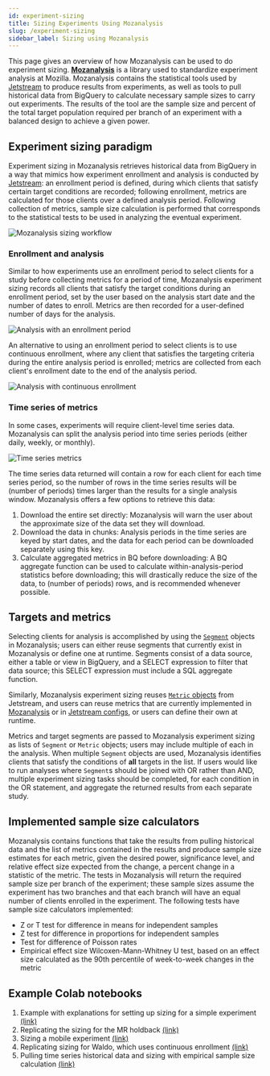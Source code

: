```yaml
---
id: experiment-sizing
title: Sizing Experiments Using Mozanalysis
slug: /experiment-sizing
sidebar_label: Sizing using Mozanalysis
---
```


This page gives an overview of how Mozanalysis can be used to do experiment sizing. **[Mozanalysis]** is a library used to standardize experiment analysis at Mozilla. Mozanalysis contains the statistical tools used by [Jetstream] to produce results from experiments, as well as tools to pull historical data from BigQuery to calculate necessary sample sizes to carry out experiments. The results of the tool are the sample size and percent of the total target population required per branch of an experiment with a balanced design to achieve a given power.

## Experiment sizing paradigm

Experiment sizing in Mozanalysis retrieves historical data from BigQuery in a way that mimics how experiment enrollment and analysis is conducted by [Jetstream]: an enrollment period is defined, during which clients that satisfy certain target conditions are recorded; following enrollment, metrics are calculated for those clients over a defined analysis period. Following collection of metrics, sample size calculation is performed that corresponds to the statistical tests to be used in analyzing the eventual experiment.

<img src="/img/mozanalysis/mozanalysis-sizing.png" alt="Mozanalysis sizing workflow" className="img-lg"/>

### Enrollment and analysis

Similar to how experiments use an enrollment period to select clients for a study before collecting metrics for a period of time, Mozanalysis experiment sizing records all clients that satisfy the target conditions during an enrollment period, set by the user based on the analysis start date and the number of dates to enroll. Metrics are then recorded for a user-defined number of days for the analysis.

<img src="/img/mozanalysis/enrollment-period.png" alt="Analysis with an enrollment period" className="img-lg"/>

An alternative to using an enrollment period to select clients is to use continuous enrollment, where any client that satisfies the targeting criteria during the entire analysis period is enrolled; metrics are collected from each client's enrollment date to the end of the analysis period.

<img src="/img/mozanalysis/continuous-enrollment.png" alt="Analysis with continuous enrollment" className="img-lg"/>

### Time series of metrics

In some cases, experiments will require client-level time series data. Mozanalysis can split the analysis period into time series periods (either daily, weekly, or monthly).

<img src="/img/mozanalysis/time-series.png" alt="Time series metrics" className="img-lg"/>

The time series data returned will contain a row for each client for each time series period, so the number of rows in the time series results will be (number of periods) times larger than the results for a single analysis window. Mozanalysis offers a few options to retrieve this data:

1. Download the entire set directly: Mozanalysis will warn the user about the approximate size of the data set they will download.
2. Download the data in chunks: Analysis periods in the time series are keyed by start dates, and the data for each period can be downloaded separately using this key.
3. Calculate aggregated metrics in BQ before downloading: A BQ aggregate function can be used to calculate within-analysis-period statistics before downloading; this will drastically reduce the size of the data, to (number of periods) rows, and is recommended whenever possible.

## Targets and metrics

Selecting clients for analysis is accomplished by using the [`Segment`](https://github.com/mozilla/mozanalysis/tree/main/src/mozanalysis/segments) objects in Mozanalysis; users can either reuse segments that currently exist in Mozanalysis or define one at runtime. Segments consist of a data source, either a table or view in BigQuery, and a SELECT expression to filter that data source; this SELECT expression must include a SQL aggregate function.

Similarly, Mozanalysis experiment sizing reuses [`Metric` objects](/deep-dives/jetstream/metrics) from Jetstream, and users can reuse metrics that are currently implemented in [Mozanalysis](https://github.com/mozilla/mozanalysis/tree/main/src/mozanalysis/metrics) or in [Jetstream configs](https://github.com/mozilla/metric-hub/tree/main/jetstream), or users can define their own at runtime.

Metrics and target segments are passed to Mozanalysis experiment sizing as lists of `Segment` or `Metric` objects; users may include multiple of each in the analysis. When multiple `Segment` objects are used, Mozanalysis identifies clients that satisfy the conditions of **all** targets in the list. If users would like to run analyses where `Segment`s should be joined with OR rather than AND, multiple experiment sizing tasks should be completed, for each condition in the OR statement, and aggregate the returned results from each separate study.

## Implemented sample size calculators

Mozanalysis contains functions that take the results from pulling historical data and the list of metrics contained in the results and produce sample size estimates for each metric, given the desired power, significance level, and relative effect size expected from the change, a percent change in a statistic of the metric. The tests in Mozanalysis will return the required sample size per branch of the experiment; these sample sizes assume the experiment has two branches and that each branch will have an equal number of clients enrolled in the experiment. The following tests have sample size calculators implemented:

* Z or T test for difference in means for independent samples
* Z test for difference in proportions for independent samples
* Test for difference of Poisson rates
* Empirical effect size Wilcoxen-Mann-Whitney U test, based on an effect size calculated as the 90th percentile of week-to-week changes in the metric


## Example Colab notebooks

1. Example with explanations for setting up sizing for a simple experiment [(link)](https://colab.research.google.com/drive/1VQDrnVWvR_r-oKD8vD3hwNcZWx8Txg1N?usp=sharing)
2. Replicating the sizing for the MR holdback [(link)](https://colab.research.google.com/drive/1r14UMw_lEjtiyc0VVEvQuhadrDLzIyzn?usp=sharing)
3. Sizing a mobile experiment [(link)](https://colab.research.google.com/drive/1wUdfqCoB-mN7Gk1b6_zkAd2KWu8dp8V_?usp=sharing)
4. Replicating sizing for Waldo, which uses continuous enrollment [(link)](https://colab.research.google.com/drive/1_R4zBUnucRPmHwIVLlPTYInDZwTbCn-F?usp=sharing)
5. Pulling time series historical data and sizing with empirical sample size calculation [(link)](https://colab.research.google.com/drive/1-XT2DMfGSqiCS18yGPIGCs_YWg75qZzn?usp=sharing)

[Jetstream]: /deep-dives/jetstream/overview
[mozanalysis]: https://github.com/mozilla/mozanalysis
